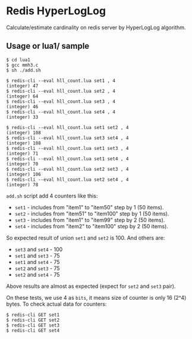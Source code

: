 # Redis HyperLogLog

Calculate/estimate cardinality on redis server by HyperLogLog algorithm.

## Usage or lua1/ sample

    $ cd lua1
    $ gcc mmh3.c
    $ sh ./add.sh

    $ redis-cli --eval hll_count.lua set1 , 4
    (integer) 47
    $ redis-cli --eval hll_count.lua set2 , 4
    (integer) 64
    $ redis-cli --eval hll_count.lua set3 , 4
    (integer) 46
    $ redis-cli --eval hll_count.lua set4 , 4
    (integer) 33

    $ redis-cli --eval hll_count.lua set1 set2 , 4
    (integer) 108
    $ redis-cli --eval hll_count.lua set3 set4 , 4
    (integer) 108
    $ redis-cli --eval hll_count.lua set1 set3 , 4
    (integer) 71
    $ redis-cli --eval hll_count.lua set1 set4 , 4
    (integer) 70
    $ redis-cli --eval hll_count.lua set2 set3 , 4
    (integer) 106
    $ redis-cli --eval hll_count.lua set2 set4 , 4
    (integer) 78

`add.sh` script add 4 counters like this:

*   `set1` - includes from "item1" to "item50" step by 1 (50 items).
*   `set2` - includes from "item51" to "item100" step by 1 (50 items).
*   `set3` - includes from "item1" to "item99" step by 2 (50 items).
*   `set4` - includes from "item2" to "item100" step by 2 (50 items).

So expected result of union `set1` and `set2` is 100.  And others are:

*   `set3` and `set4` - 100
*   `set1` and `set3` - 75
*   `set1` and `set4` - 75
*   `set2` and `set3` - 75
*   `set2` and `set4` - 75

Above results are almost as expected (expect for `set2` and `set3` pair).

On these tests, we use 4 as `bits`, it means size of counter is only 16 (2^4)
bytes.  To check actual data for counters:

    $ redis-cli GET set1
    $ redis-cli GET set2
    $ redis-cli GET set3
    $ redis-cli GET set4
